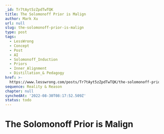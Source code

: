 ```yaml
---
_id: Tr7tAyt5zZpdTwTQK
title: The Solomonoff Prior is Malign
author: Mark Xu
url: null
slug: the-solomonoff-prior-is-malign
type: post
tags:
  - LessWrong
  - Concept
  - Post
  - AI
  - Solomonoff_Induction
  - Priors
  - Inner_Alignment
  - Distillation_& Pedagogy
href: >-
  https://www.lesswrong.com/posts/Tr7tAyt5zZpdTwTQK/the-solomonoff-prior-is-malign
sequence: Reality & Reason
chapter: null
synchedAt: '2022-08-30T08:17:52.509Z'
status: todo
---
```


# The Solomonoff Prior is Malign
